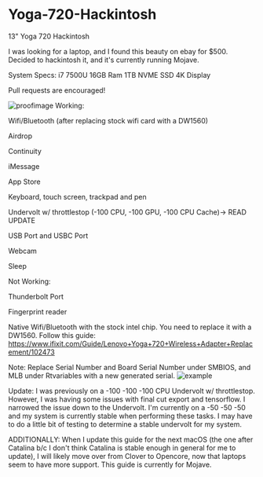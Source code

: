# Yoga-720-Hackintosh
13" Yoga 720 Hackintosh

I was looking for a laptop, and I found this beauty on ebay for $500. Decided to hackintosh it, and it's currently running Mojave. 

System Specs:
i7 7500U
16GB Ram
1TB NVME SSD
4K Display

Pull requests are encouraged!

![proofimage](https://cdn.discordapp.com/attachments/694281749198274590/694568013352927312/unknown.png)
Working:

Wifi/Bluetooth (after replacing stock wifi card with a DW1560)

Airdrop

Continuity

iMessage

App Store

Keyboard, touch screen, trackpad and pen

Undervolt w/ throttlestop (-100 CPU, -100 GPU, -100 CPU Cache)-> READ UPDATE

USB Port and USBC Port

Webcam

Sleep

Not Working:

Thunderbolt Port

Fingerprint reader

Native Wifi/Bluetooth with the stock intel chip. You need to replace it with a DW1560. Follow this guide: 
https://www.ifixit.com/Guide/Lenovo+Yoga+720+Wireless+Adapter+Replacement/102473


Note: Replace Serial Number and Board Serial Number under SMBIOS, and MLB under Rtvariables with a new generated serial. 
![example](https://cdn.discordapp.com/attachments/694281749198274590/694564651144314960/unknown.png)


Update: I was previously on a -100 -100 -100 CPU Undervolt w/ throttlestop. However, I was having some issues with final cut export and tensorflow. I narrowed the issue down to the Undervolt. I'm currently on a -50 -50 -50 and my system is currently stable when performing these tasks. I may have to do a little bit of testing to determine a stable undervolt for my system.

ADDITIONALLY: When I update this guide for the next macOS (the one after Catalina b/c I don't think Catalina is stable enough in general for me to update), I will likely move over from Clover to Opencore, now that laptops seem to have more support. This guide is currently for Mojave.
